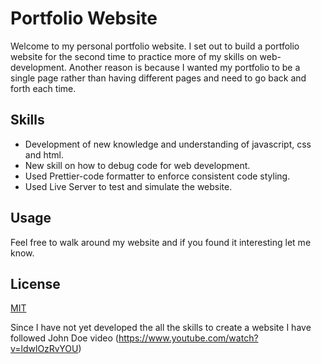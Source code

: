 # Portfolio Website

Welcome to my personal portfolio website. I set out to build a portfolio website for the second time to practice more of my skills on web-development.
Another reason is because I wanted my portfolio to be a single page rather than having different pages and need to go back and forth each time.

## Skills

- Development of new knowledge and understanding of javascript, css and html.
- New skill on how to debug code for web development.
- Used Prettier-code formatter to enforce consistent code styling.
- Used Live Server to test and simulate the website.

## Usage

Feel free to walk around my website and if you found it interesting let me know.

## License

[MIT](https://choosealicense.com/licenses/mit/)

Since I have not yet developed the all the skills to create a website I have followed John Doe video 
(https://www.youtube.com/watch?v=ldwlOzRvYOU)
